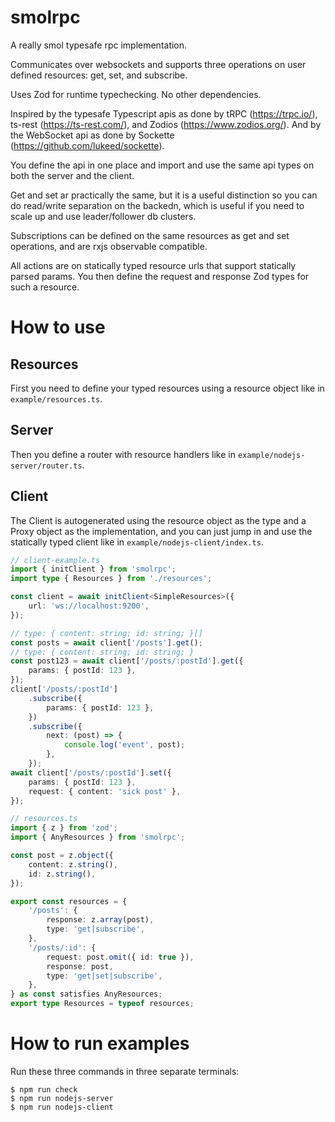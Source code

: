 # smolrpc

A really smol typesafe rpc implementation.

Communicates over websockets and supports three operations on user defined resources: get, set, and subscribe.

Uses Zod for runtime typechecking. No other dependencies.

Inspired by the typesafe Typescript apis as done by tRPC (https://trpc.io/), ts-rest (https://ts-rest.com/), and Zodios (https://www.zodios.org/).
And by the WebSocket api as done by Sockette (https://github.com/lukeed/sockette).

You define the api in one place and import and use the same api types on both the server and the client.

Get and set ar practically the same, but it is a useful distinction so you can do read/write separation on the backedn, which is useful if you need to scale up and use leader/follower db clusters.

Subscriptions can be defined on the same resources as get and set operations, and are rxjs observable compatible.

All actions are on statically typed resource urls that support statically parsed params. You then define the request and response Zod types for such a resource.

# How to use

## Resources
First you need to define your typed resources using a resource object like in `example/resources.ts`.

## Server
Then you define a router with resource handlers like in `example/nodejs-server/router.ts`.

## Client
The Client is autogenerated using the resource object as the type and a Proxy object as the implementation, and you can just jump in and use the statically typed client like in `example/nodejs-client/index.ts`.

```ts
// client-example.ts
import { initClient } from 'smolrpc';
import type { Resources } from './resources';

const client = await initClient<SimpleResources>({
	url: 'ws://localhost:9200',
});

// type: { content: string; id: string; }[]
const posts = await client['/posts'].get();
// type: { content: string; id: string; }
const post123 = await client['/posts/:postId'].get({
	params: { postId: 123 },
});
client['/posts/:postId']
	.subscribe({
		params: { postId: 123 },
	})
	.subscribe({
		next: (post) => {
			console.log('event', post);
		},
	});
await client['/posts/:postId'].set({
	params: { postId: 123 },
	request: { content: 'sick post' },
});
```

```ts
// resources.ts
import { z } from 'zod';
import { AnyResources } from 'smolrpc';

const post = z.object({
	content: z.string(),
	id: z.string(),
});

export const resources = {
	'/posts': {
		response: z.array(post),
		type: 'get|subscribe',
	},
	'/posts/:id': {
		request: post.omit({ id: true }),
		response: post,
		type: 'get|set|subscribe',
	},
} as const satisfies AnyResources;
export type Resources = typeof resources;
```

# How to run examples

Run these three commands in three separate terminals:
```
$ npm run check
$ npm run nodejs-server
$ npm run nodejs-client
```
